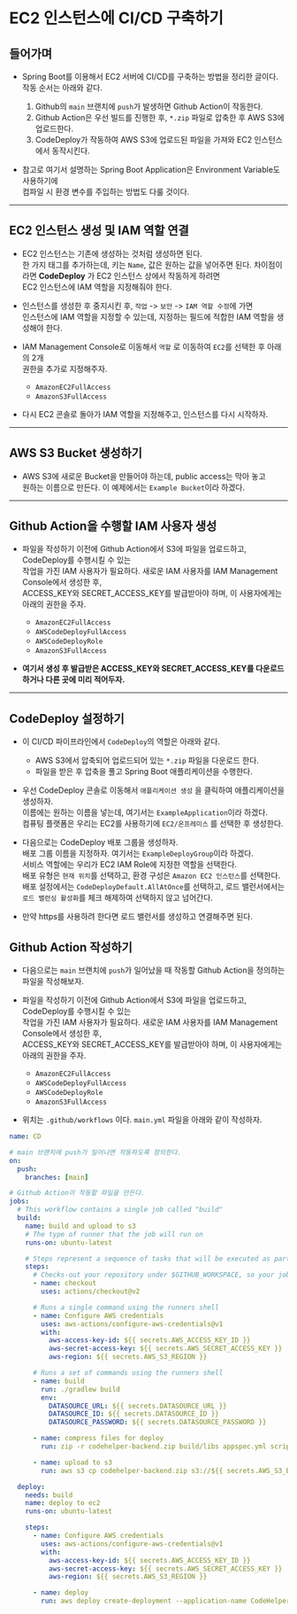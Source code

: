 <h1>EC2 인스턴스에 CI/CD 구축하기</h1>

<h2>들어가며</h2>

- Spring Boot를 이용해서 EC2 서버에 CI/CD를 구축하는 방법을 정리한 글이다.  
   작동 순서는 아래와 같다.

  1. Github의 `main` 브랜치에 `push`가 발생하면 Github Action이 작동한다.
  2. Github Action은 우선 빌드를 진행한 후, `*.zip` 파일로 압축한 후 AWS S3에 업로드한다.
  3. CodeDeploy가 작동하여 AWS S3에 업로드된 파일을 가져와 EC2 인스턴스에서 동작시킨다.

- 참고로 여기서 설명하는 Spring Boot Application은 Environment Variable도 사용하기에  
 컴파일 시 환경 변수를 주입하는 방법도 다룰 것이다.
<hr/>

<h2>EC2 인스턴스 생성 및 IAM 역할 연결</h2>

- EC2 인스턴스는 기존에 생성하는 것처럼 생성하면 된다.  
  한 가지 태그를 추가하는데, 키는 `Name`, 값은 원하는 값을 넣어주면 된다.
  차이점이라면 **CodeDeploy** 가 EC2 인스턴스 상에서 작동하게 하려면  
  EC2 인스턴스에 IAM 역할을 지정해줘야 한다.

- 인스턴스를 생성한 후 중지시킨 후, `작업` -> `보안` -> `IAM 역할 수정`에 가면  
  인스턴스에 IAM 역할을 지정할 수 있는데, 지정하는 필드에 적합한 IAM 역할을 생성해야 한다.

- IAM Management Console로 이동해서 `역할` 로 이동하여 `EC2`를 선택한 후 아래의 2개  
  권한을 추가로 지정해주자.
  - `AmazonEC2FullAccess`
  - `AmazonS3FullAccess`

* 다시 EC2 콘솔로 돌아가 IAM 역할을 지정해주고, 인스턴스를 다시 시작하자.
<hr/>

<h2>AWS S3 Bucket 생성하기</h2>

- AWS S3에 새로운 Bucket을 만들어야 하는데, public access는 막아 놓고  
 원하는 이름으로 만든다. 이 예제에서는 `Example Bucket`이라 하겠다.
<hr/>

<h2>Github Action을 수행할 IAM 사용자 생성</h2>

- 파일을 작성하기 이전에 Github Action에서 S3에 파일을 업로드하고, CodeDeploy를 수행시킬 수 있는  
  작업을 가진 IAM 사용자가 필요하다. 새로운 IAM 사용자를 IAM Management Console에서 생성한 후,  
  ACCESS_KEY와 SECRET_ACCESS_KEY를 발급받아야 하며, 이 사용자에게는 아래의 권한을 주자.

  - `AmazonEC2FullAccess`
  - `AWSCodeDeployFullAccess`
  - `AWSCodeDeployRole`
  - `AmazonS3FullAccess`

- **여기서 생성 후 발급받은 ACCESS_KEY와 SECRET_ACCESS_KEY를 다운로드 하거나 다른 곳에 미리 적어두자.**
<hr/>

<h2>CodeDeploy 설정하기</h2>

- 이 CI/CD 파이프라인에서 `CodeDeploy`의 역할은 아래와 같다.

  - AWS S3에서 압축되어 업로드되어 있는 `*.zip` 파일을 다운로드 한다.
  - 파일을 받은 후 압축을 풀고 Spring Boot 애플리케이션을 수행한다.

- 우선 CodeDeploy 콘솔로 이동해서 `애플리케이션 생성` 을 클릭하여 애플리케이션을 생성하자.  
  이름에는 원하는 이름을 넣는데, 여기서는 `ExampleApplication`이라 하겠다.  
  컴퓨팅 플랫폼은 우리는 EC2를 사용하기에 `EC2/온프레미스` 를 선택한 후 생성한다.

- 다음으로는 CodeDeploy 배포 그룹을 생성하자.  
  배포 그룹 이름을 지정하자. 여기서는 `ExampleDeployGroup`이라 하겠다.  
  서비스 역할에는 우리가 EC2 IAM Role에 지정한 역할을 선택한다.  
  배포 유형은 `현재 위치`를 선택하고, 환경 구성은 `Amazon EC2 인스턴스`를 선택한다.  
  배포 설정에서는 `CodeDeployDefault.AllAtOnce`를 선택하고, 로드 밸런서에서는  
  `로드 밸런싱 활성화`를 체크 해제하여 선택하지 않고 넘어간다.

- 만약 https를 사용하려 한다면 로드 밸런서를 생성하고 연결해주면 된다.

<h2>Github Action 작성하기</h2>

- 다음으로는 `main` 브랜치에 `push`가 일어났을 때 작동할 Github Action을 정의하는  
  파일을 작성해보자.

- 파일을 작성하기 이전에 Github Action에서 S3에 파일을 업로드하고, CodeDeploy를 수행시킬 수 있는  
  작업을 가진 IAM 사용자가 필요하다. 새로운 IAM 사용자를 IAM Management Console에서 생성한 후,  
  ACCESS_KEY와 SECRET_ACCESS_KEY를 발급받아야 하며, 이 사용자에게는 아래의 권한을 주자.

  - `AmazonEC2FullAccess`
  - `AWSCodeDeployFullAccess`
  - `AWSCodeDeployRole`
  - `AmazonS3FullAccess`

- 위치는 `.github/workflows` 이다. `main.yml` 파일을 아래와 같이 작성하자.

```yml
name: CD

# main 브랜치에 push가 일어나면 작동하도록 정의한다.
on:
  push:
    branches: [main]

# Github Action이 작동할 파일을 만든다.
jobs:
  # This workflow contains a single job called "build"
  build:
    name: build and upload to s3
    # The type of runner that the job will run on
    runs-on: ubuntu-latest

    # Steps represent a sequence of tasks that will be executed as part of the job
    steps:
      # Checks-out your repository under $GITHUB_WORKSPACE, so your job can access it
      - name: checkout
        uses: actions/checkout@v2

      # Runs a single command using the runners shell
      - name: Configure AWS credentials
        uses: aws-actions/configure-aws-credentials@v1
        with:
          aws-access-key-id: ${{ secrets.AWS_ACCESS_KEY_ID }}
          aws-secret-access-key: ${{ secrets.AWS_SECRET_ACCESS_KEY }}
          aws-region: ${{ secrets.AWS_S3_REGION }}

      # Runs a set of commands using the runners shell
      - name: build
        run: ./gradlew build
        env:
          DATASOURCE_URL: ${{ secrets.DATASOURCE_URL }}
          DATASOURCE_ID: ${{ secrets.DATASOURCE_ID }}
          DATASOURCE_PASSWORD: ${{ secrets.DATASOURCE_PASSWORD }}

      - name: compress files for deploy
        run: zip -r codehelper-backend.zip build/libs appspec.yml scripts

      - name: upload to s3
        run: aws s3 cp codehelper-backend.zip s3://${{ secrets.AWS_S3_BUCKET }}

  deploy:
    needs: build
    name: deploy to ec2
    runs-on: ubuntu-latest

    steps:
      - name: Configure AWS credentials
        uses: aws-actions/configure-aws-credentials@v1
        with:
          aws-access-key-id: ${{ secrets.AWS_ACCESS_KEY_ID }}
          aws-secret-access-key: ${{ secrets.AWS_SECRET_ACCESS_KEY }}
          aws-region: ${{ secrets.AWS_S3_REGION }}

      - name: deploy
        run: aws deploy create-deployment --application-name CodeHelper --deployment-config-name CodeDeployDefault.OneAtATime --deployment-group-name CodeHelperDeployGroup --s3-location bucket=${{ secrets.AWS_S3_BUCKET }},bundleType=zip,key=codehelper-backend.zip --region ${{ secrets.AWS_S3_REGION }} --file-exists-behavior OVERWRITE
```
